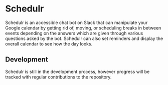 # Schedulr #

Schedulr is an accessible chat bot on Slack that can manipulate your Google calendar by getting rid of, moving, or scheduling breaks in between events depending on the answers which are given through various questions asked by the bot. Schedulr can also set reminders and display the overall calendar to see how the day looks.

## Development ##

Schedulr is still in the development process, however progress will be tracked with regular contributions to the repository.
